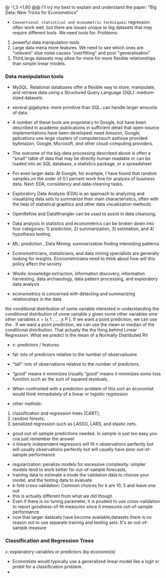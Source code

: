 @ -1,3 +1,60 @@
I'll try my best to explain and understand the paper: "Big Data: New Tricks for Econometrics"


* `Conventional statistical and econometric techniques`: regression often work well, but there are issues unique to big datasets that may require different tools. We need tools for:
Problems:
1) powerful data manipulation tools
2) Large data mena more features. We need to see which ones are "relevant" else noise causes "overfitting" and poor "generalisation"
3) Third,large datasets may allow for more for more flexible relationships than simple linear models. 

### Data manipulation tools
- MySQL. Relational databases offer a flexible way to store, manipulate, and retrieve
data using a Structured Query Language (SQL): medium-sized datasets.
- several gigabytes: more primitive than SQL: can handle larger amounts of data
- A number of these tools are proprietary to Google, but have been described in
academic publications in sufficient detail that open-source implementations have been developed: need Amazon, Google, pplications use large clusters of computerssuch asthose provided byAmazon, Google,
Microsoft, and other cloud-computing providers.
- The outcome of the big-data processing described above is often a “small” table of data that may be directly human readable or can be loaded into an SQL database, a statistics package, or a spreadsheet
- For even larger data: At Google, for example, I have found that random samples on the order of 0.1 percent work fine for analysis of business data. Next: EDA, consistency and data-cleaning tasks.
- Exploratory Data Analysis (EDA) is an approach to analyzing and visualizing data sets to summarize their main characteristics, often with the help of statistical graphics and other data visualization methods.

- OpenRefine and DataWrangler can be used to assist in data cleansing.
- Data analysis in statistics and econometrics can be broken down into four categories: 1) prediction, 2) summarization, 3) estimation, and 4) hypothesis testing.
- ML: prediction , Data Mining:  summarization finding interesting patterns
- Econometricians, statisticians, and data mining specialists are generally looking for insights. Econometricians need to think about how will this policy affect the society

- Words: knowledge extraction, information discovery, information harvesting, 
data archaeology, data pattern processing, and exploratory data analysis

- econometrics is concerned with detecting and summarizing relationships in the data

the conditional distribution of some variable nterested in understanding the conditional distribution of some variable y given
some other variables ome other variables x = (x 1 , … ,x P ). If we want a point prediction, we can use the . If we want a point prediction, we can use the
mean or median of the conditional distribution. That actually the the thing behind Linear Regression. What we predict is the mean of a Normally Distributed RV

- x: predictors / features 
- fat: lots of predictors relative to the number of observatiuons
- “tall”:  lots of observations relative to the number of predictors.

- “good” means it minimizes Usually “good” means it minimizes some loss function such as the sum of squared residuals,
- When confronted with a prediction problem of this sort an economist would think immediately of a linear or logistic regression
- other methids: 
 1) classification and regression trees (CART);
 2) random forests; 
 3) penalized regression such as LASSO, LARS, and elastic nets.
- good out-of-sample predictions needed. In sample is just too easy you cna just remember the answer
- n linearly independent regressors will fit n observations perfectly but will usually observations perfectly but will usually have poor out-of-sample performance

* regularization: penalize models for excessive complexity: simpler models tend to work better for out-of-sample forecasts, 
* training data to estimate a mode the validation data to choose your model, and the testing data to evaluate
* k-fold cross-validation: Common choices for k are 10, 5 and leave one out
* this is actually different from what we did though
* Even if there is no tuning parameter, it is prudent to use cross-validation to report goodness-of-fit measures since it measures out-of-sample performance
* now that larger datasets have become available,datasets  there is no reason not to use
separate training and testing sets. It's an out-of-sample measure 


### Classification and Regression Trees
x: explanatory variables or predictors (by economists)
* Economists would typically use a generalized linear model like a logit or probit for a classification problem.
* 
